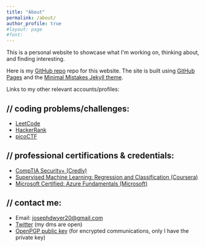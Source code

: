 ```yaml
---
title: "About"
permalink: /about/
author_profile: true
#layout: page
#font:
---
```


This is a personal website to showcase what I'm working on, thinking about, and finding interesting.

Here is my [GitHub repo](https://github.com/itsmejayd/itsmejayd.github.io) repo for this website.
The site is built using [GitHub Pages](https://pages.github.com/) and the [Minimal Mistakes Jekyll theme](https://mmistakes.github.io/minimal-mistakes/).

Links to my other relevant accounts/profiles:

## // coding problems/challenges:
- [LeetCode](https://leetcode.com/u/jaydxp/)
- [HackerRank](https://www.hackerrank.com/profile/josephdwyer20)
- [picoCTF](https://play.picoctf.org/users/jaydxp)

## // professional certifications & credentials:
- [CompTIA Security+ (Credly)](https://www.credly.com/users/joseph-dwyer.775c09b5/badges)
- [Supervised Machine Learning: Regression and Classification (Coursera)](https://www.coursera.org/user/6176879fddce1be97be854ee6de9779b)
- [Microsoft Certified: Azure Fundamentals (Microsoft)](https://learn.microsoft.com/en-us/users/josephdwyer-5720/credentials/89cd64d6eeea87)

## // contact me:
- Email:  josephdwyer20@gmail.com
- [Twitter](https://twitter.com/jdlately) (my dms are open)
- [OpenPGP public key](https://keys.openpgp.org/search?q=4752E97C450AE7867085E26DE02A81EE15F6AF58) (for encrypted communications, only I have the private key)
